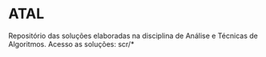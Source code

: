 # ATAL
Repositório das soluções elaboradas na disciplina de Análise e Técnicas de Algoritmos. 
Acesso as soluções: scr/*
